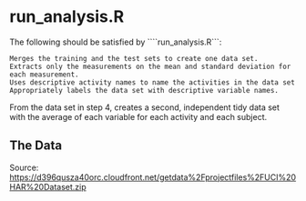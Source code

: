 # run_analysis.R

The following should be satisfied by ````run_analysis.R```: 

    Merges the training and the test sets to create one data set.
    Extracts only the measurements on the mean and standard deviation for each measurement. 
    Uses descriptive activity names to name the activities in the data set
    Appropriately labels the data set with descriptive variable names. 

From the data set in step 4, creates a second, independent tidy data set with the average of each variable for each activity and each subject.

## The Data

Source: https://d396qusza40orc.cloudfront.net/getdata%2Fprojectfiles%2FUCI%20HAR%20Dataset.zip
